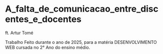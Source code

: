 # A_falta_de_comunicacao_entre_discentes_e_docentes
ft. Artur Tomé

Trabalho Feito durante o ano de 2025, para a matéria DESENVOLVIMENTO WEB cursada no 2° Ano do ensino médio.
